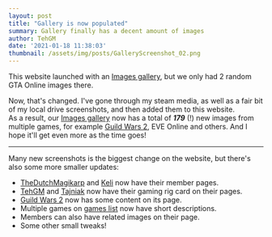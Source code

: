 ```yaml
---
layout: post
title: "Gallery is now populated"
summary: Gallery finally has a decent amount of images
author: TehGM
date: '2021-01-18 11:38:03'
thumbnail: /assets/img/posts/GalleryScreenshot_02.png
---
```

This website launched with an [Images gallery](/images), but we only had 2 random GTA Online images there.

Now, that's changed. I've gone through my steam media, as well as a fair bit of my local drive screenshots, and then added them to this website.  
As a result, our [Images gallery](/images) now has a total of ***179*** (!) new images from multiple games, for example [Guild Wars 2](/games/guildwars2), EVE Online and others. And I hope it'll get even more as the time goes!

---

Many new screenshots is the biggest change on the website, but there's also some more smaller updates:
- [TheDutchMagikarp](/members/TheDutchMagikarp) and [Keli](/members/Keldingull) now have their member pages.
- [TehGM](/members/TehGM) and [Tajniak](/members/Tajniak) now have their gaming rig card on their pages.
- [Guild Wars 2](/games/guildwars2) now has some content on its page.
- Multiple games on [games list](/games) now have short descriptions.
- Members can also have related images on their page.
- Some other small tweaks!